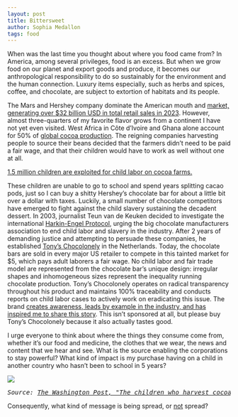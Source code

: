 ```yaml
---
layout: post
title: Bittersweet
author: Sophia Medallon
tags: food 
---
```


When was the last time you thought about where you food came from? In America, among several privileges, food is an excess. But when we grow food on our planet and export goods and produce, it becomes our anthropological responsibility to do so sustainably for the environment and the human connection. Luxury items especially, such as herbs and spices, coffee, and chocolate, are subject to extortion of habitats and its people. 

The Mars and Hershey company dominate the American mouth and [market, generating over $32 billion USD in total retail sales in 2023](https://www.statista.com/statistics/1298191/top-chocolate-manufacturers-worldwide/). However, almost three-quarters of my favorite flavor grows from a continent I have not yet even visited. West Africa in Côte d’Ivoire and Ghana alone account for 50% of [global cocoa production](https://www.kakaoplattform.ch/about-cocoa/cocoa-facts-and-figures#:~:text=Most%20cocoa%20is%20produced%20in%20West%20Africa). The reigning companies harvesting people to source their beans decided that the farmers didn’t need to be paid a fair wage, and that their children would have to work as well without one at all. 

[1.5 million children are exploited for child labor on cocoa farms.](https://www.dol.gov/agencies/ilab/our-work/child-forced-labor-trafficking/child-labor-cocoa)

These children are unable to go to school and spend years splitting cacao pods, just so I can buy a shitty Hershey’s chocolate bar for about a little bit over a dollar with taxes. Luckily, a small number of chocolate competitors have emerged to fight against the child slavery sustaining the decadent dessert. In 2003, journalist Teun van de Keuken decided to investigate the international [Harkin-Engel Protocol](https://www.dol.gov/sites/dolgov/files/ILAB/legacy/files/Harkin_Engel_Protocol.pdf), urging the big chocolate manufacturers association to end child labor and slavery in the industry. After 2 years of demanding justice and attempting to persuade these companies, he established [Tony’s Chocolonely](https://us.tonyschocolonely.com) in the Netherlands. Today, the chocolate bars are sold in every major US retailer to compete in this tainted market for $5, which pays adult laborers a fair wage. No child labor and fair trade model are represented from the chocolate bar’s unique design: irregular shapes and inhomogeneous sizes represent the inequality running chocolate production. Tony’s Chocolonely operates on radical transparency throughout his product and maintains 100% traceability and conducts reports on child labor cases to actively work on eradicating this issue. The brand [creates awareness, leads by example in the industry, and has inspired me to share this story](https://us.tonyschocolonely.com/pages/our-promise). This isn’t sponsored at all, but please buy Tony’s Chocolonely because it also actually tastes good. 

I urge everyone to think about where the things they consume come from, whether it’s our food and medicine, the clothes that we wear, the news and content that we hear and see. What is the source enabling the corporations to stay powerful? What kind of impact is my purchase having on a child in another country who hasn’t been to school in 5 years? 

<img src='/images/abou.png'>
  
  <pre><i>Source: <a href='https://www.washingtonpost.com/graphics/2019/business/amp-stories/the-children-who-harvest-cocoa/'>The Washington Post, "The children who harvest cocoa"</a> | Photograph by Salwan Georges</i> </pre>

Consequently, what kind of message is being spread, or <u>not</u> spread? 
